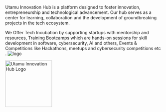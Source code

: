 Utamu Innovation Hub is a platform designed to foster innovation, entrepreneurship and technological advancement. Our hub serves as a center for learning, collaboration and the development of groundbreaking projects in the tech ecosystem.

We Offer Tech Incubation by supporting startups with mentorship and resources, Training Bootcamps which are hands-on sessions for skill development in software, cybersecurity, AI and others, Events & Competitions like Hackathons, meetups and cybersecurity competitions etc .
![logo](https://github.com/user-attachments/assets/6350c6d4-35fa-4b93-9133-1846f5b44dbf)

<img src="https://github.com/user-attachments/assets/6350c6d4-35fa-4b93-9133-1846f5b44dbf" alt="Utamu Innovation Hub Logo" width="150" height="150">
